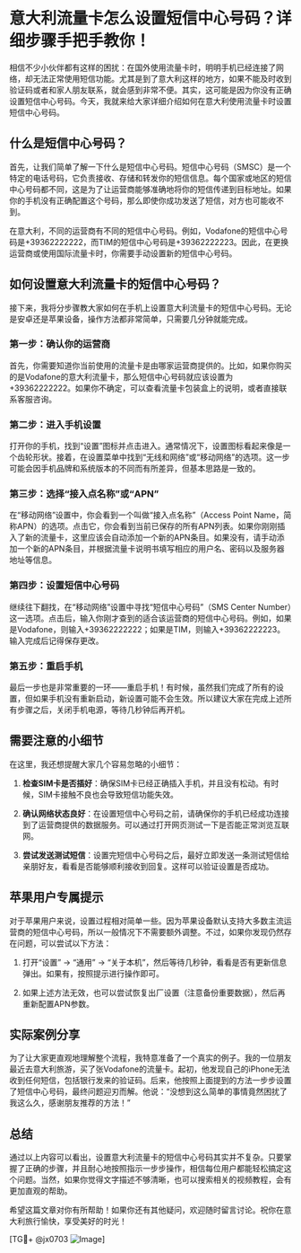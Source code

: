 # 意大利流量卡怎么设置短信中心号码？详细步骤手把手教你！

相信不少小伙伴都有这样的困扰：在国外使用流量卡时，明明手机已经连接了网络，却无法正常使用短信功能。尤其是到了意大利这样的地方，如果不能及时收到验证码或者和家人朋友联系，就会感到非常不便。其实，这可能是因为你没有正确设置短信中心号码。今天，我就来给大家详细介绍如何在意大利使用流量卡时设置短信中心号码。

## 什么是短信中心号码？

首先，让我们简单了解一下什么是短信中心号码。短信中心号码（SMSC）是一个特定的电话号码，它负责接收、存储和转发你的短信信息。每个国家或地区的短信中心号码都不同，这是为了让运营商能够准确地将你的短信传递到目标地址。如果你的手机没有正确配置这个号码，那么即使你成功发送了短信，对方也可能收不到。

在意大利，不同的运营商有不同的短信中心号码。例如，Vodafone的短信中心号码是+39362222222，而TIM的短信中心号码是+39362222223。因此，在更换运营商或使用国际流量卡时，你需要手动设置新的短信中心号码。

## 如何设置意大利流量卡的短信中心号码？

接下来，我将分步骤教大家如何在手机上设置意大利流量卡的短信中心号码。无论是安卓还是苹果设备，操作方法都非常简单，只需要几分钟就能完成。

### 第一步：确认你的运营商

首先，你需要知道你当前使用的流量卡是由哪家运营商提供的。比如，如果你购买的是Vodafone的意大利流量卡，那么短信中心号码就应该设置为+39362222222。如果你不确定，可以查看流量卡包装盒上的说明，或者直接联系客服咨询。

### 第二步：进入手机设置

打开你的手机，找到“设置”图标并点击进入。通常情况下，设置图标看起来像是一个齿轮形状。接着，在设置菜单中找到“无线和网络”或“移动网络”的选项。这一步可能会因手机品牌和系统版本的不同而有所差异，但基本思路是一致的。

### 第三步：选择“接入点名称”或“APN”

在“移动网络”设置中，你会看到一个叫做“接入点名称”（Access Point Name，简称APN）的选项。点击它，你会看到当前已保存的所有APN列表。如果你刚刚插入了新的流量卡，这里应该会自动添加一个新的APN条目。如果没有，请手动添加一个新的APN条目，并根据流量卡说明书填写相应的用户名、密码以及服务器地址等信息。

### 第四步：设置短信中心号码

继续往下翻找，在“移动网络”设置中寻找“短信中心号码”（SMS Center Number）这一选项。点击后，输入你刚才查到的适合该运营商的短信中心号码。例如，如果是Vodafone，则输入+39362222222；如果是TIM，则输入+39362222223。输入完成后记得保存更改。

### 第五步：重启手机

最后一步也是非常重要的一环——重启手机！有时候，虽然我们完成了所有的设置，但如果手机没有重新启动，新设置可能不会生效。所以建议大家在完成上述所有步骤之后，关闭手机电源，等待几秒钟后再开机。

## 需要注意的小细节

在这里，我还想提醒大家几个容易忽略的小细节：

1. **检查SIM卡是否插好**：确保SIM卡已经正确插入手机，并且没有松动。有时候，SIM卡接触不良也会导致短信功能失效。
   
2. **确认网络状态良好**：在设置短信中心号码之前，请确保你的手机已经成功连接到了运营商提供的数据服务。可以通过打开网页测试一下是否能正常浏览互联网。

3. **尝试发送测试短信**：设置完短信中心号码之后，最好立即发送一条测试短信给亲朋好友，看看是否能够顺利接收到回复。这样可以验证设置是否成功。

## 苹果用户专属提示

对于苹果用户来说，设置过程相对简单一些。因为苹果设备默认支持大多数主流运营商的短信中心号码，所以一般情况下不需要额外调整。不过，如果你发现仍然存在问题，可以尝试以下方法：

1. 打开“设置” -> “通用” -> “关于本机”，然后等待几秒钟，看看是否有更新信息弹出。如果有，按照提示进行操作即可。

2. 如果上述方法无效，也可以尝试恢复出厂设置（注意备份重要数据），然后再重新配置APN参数。

## 实际案例分享

为了让大家更直观地理解整个流程，我特意准备了一个真实的例子。我的一位朋友最近去意大利旅游，买了张Vodafone的流量卡。起初，他发现自己的iPhone无法收到任何短信，包括银行发来的验证码。后来，他按照上面提到的方法一步步设置了短信中心号码，最终问题迎刃而解。他说：“没想到这么简单的事情竟然困扰了我这么久，感谢朋友推荐的方法！”

## 总结

通过以上内容可以看出，设置意大利流量卡的短信中心号码其实并不复杂。只要掌握了正确的步骤，并且耐心地按照指示一步步操作，相信每位用户都能轻松搞定这个问题。当然，如果你觉得文字描述不够清晰，也可以搜索相关的视频教程，会有更加直观的帮助。

希望这篇文章对你有所帮助！如果你还有其他疑问，欢迎随时留言讨论。祝你在意大利旅行愉快，享受美好的时光！

[TG💪+ @jx0703 ![Image](https://github.com/user-attachments/assets/dbca1d08-cadb-493c-b0ec-ad6f7a83f270)]